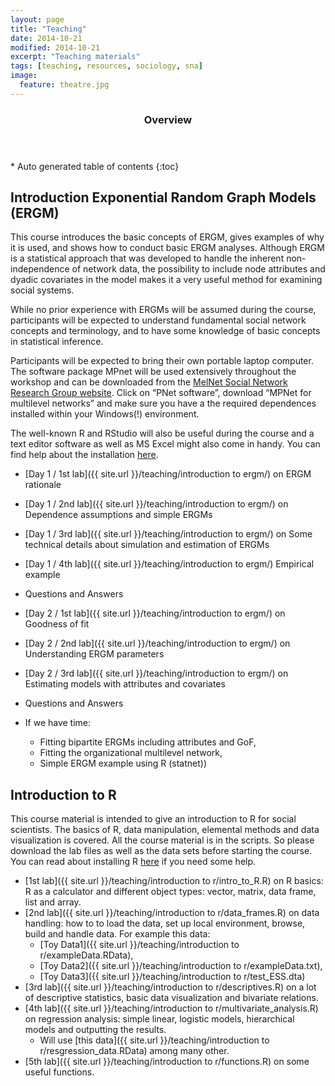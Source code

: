 ```yaml
---
layout: page
title: "Teaching"
date: 2014-10-21
modified: 2014-10-21
excerpt: "Teaching materials"
tags: [teaching, resources, sociology, sna]
image:
  feature: theatre.jpg
---
```

<section id="table-of-contents" class="toc">
  <header>
    <h3>Overview</h3>
  </header>
<div id="drawer" markdown="1">
*  Auto generated table of contents
{:toc}
</div>
</section><!-- /#table-of-contents -->


## Introduction Exponential Random Graph Models (ERGM)

This course introduces the basic concepts of ERGM, gives examples of why it is used, and shows how to conduct basic ERGM analyses. Although ERGM is a statistical approach that was developed to handle the inherent non-independence of network data, the possibility to include node attributes and dyadic covariates in the model makes it a very useful method for examining social systems.

While no prior experience with ERGMs will be assumed during the course, participants will be expected to understand fundamental social network concepts and terminology, and to have some knowledge of basic concepts in statistical inference.

Participants will be expected to bring their own portable laptop computer. The software package MPnet will be used extensively throughout the workshop and can be downloaded from the [MelNet Social Network Research Group website](http://www.swinburne.edu.au/fbl/research/transformative-innovation/our-research/MelNet-social-network-group/). Click on “PNet software”, download “MPNet for multilevel networks” and make sure you have a the required dependences installed within your Windows(!) environment.

The well-known R and RStudio will also be useful during the course and a text editor software as well as MS Excel might also come in handy. You can find help about the installation  [here](http://balintneray.github.io/install-R/).

- [Day 1 / 1st lab]({{ site.url }}/teaching/introduction to ergm/) on ERGM rationale
- [Day 1 / 2nd lab]({{ site.url }}/teaching/introduction to ergm/) on Dependence assumptions and simple ERGMs
- [Day 1 / 3rd lab]({{ site.url }}/teaching/introduction to ergm/) on Some technical details about simulation and estimation of ERGMs
- [Day 1 / 4th lab]({{ site.url }}/teaching/introduction to ergm/) Empirical example
- Questions and Answers

- [Day 2 / 1st lab]({{ site.url }}/teaching/introduction to ergm/) on Goodness of fit
- [Day 2 / 2nd lab]({{ site.url }}/teaching/introduction to ergm/) on Understanding ERGM parameters
- [Day 2 / 3rd lab]({{ site.url }}/teaching/introduction to ergm/) on Estimating models with attributes and covariates
- Questions and Answers
- If we have time:
  - Fitting bipartite ERGMs including attributes and GoF,
  - Fitting the organizational multilevel network,
  - Simple ERGM example using R (statnet))

## Introduction to R

This course material is intended to give an introduction to R for social scientists. The basics of R, data manipulation, elemental methods and data visualization is covered. All the course material is in the scripts. So please download the lab files as well as the data sets before starting the course. You can read about installing R [here](http://balintneray.github.io/install-R/) if you need some help.

- [1st lab]({{ site.url }}/teaching/introduction to r/intro_to_R.R) on R basics: R as a calculator and different object types: vector, matrix, data frame, list and array.
- [2nd lab]({{ site.url }}/teaching/introduction to r/data_frames.R) on data handling: how to to load the data, set up local environment, browse, build and handle data. For example this data:
  - [Toy Data1]({{ site.url }}/teaching/introduction to r/exampleData.RData),
  - [Toy Data2]({{ site.url }}/teaching/introduction to r/exampleData.txt),
  - [Toy Data3]({{ site.url }}/teaching/introduction to r/test_ESS.dta)
- [3rd lab]({{ site.url }}/teaching/introduction to r/descriptives.R) on a lot of descriptive statistics, basic data visualization and bivariate relations.
- [4th lab]({{ site.url }}/teaching/introduction to r/multivariate_analysis.R) on regression analysis: simple linear, logistic models, hierarchical models and outputting the results.
  - Will use [this data]({{ site.url }}/teaching/introduction to r/resgression_data.RData) among many other.
- [5th lab]({{ site.url }}/teaching/introduction to r/functions.R) on some useful functions.

